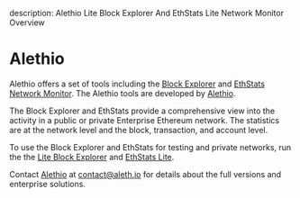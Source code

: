 description: Alethio Lite Block Explorer And EthStats Lite Network Monitor Overview
<!--- END of page meta data -->

# Alethio

Alethio offers a set of tools including the [Block Explorer](https://aleth.io/) and 
[EthStats Network Monitor](https://ethstats.io/). The Alethio tools are developed by [Alethio](https://company.aleth.io/). 

The Block Explorer and EthStats provide a comprehensive view into the activity in a
public or private Enterprise Ethereum network. The statistics are at the network level
and the block, transaction, and account level. 

To use the Block Explorer and EthStats for testing and private networks, run the the [Lite Block
Explorer](Lite-Block-Explorer.md) and [EthStats Lite](Lite-Network-Monitor.md).

Contact [Alethio](https://company.aleth.io/) at [contact@aleth.io](mailto:contact@aleth.io) for 
details about the full versions and enterprise solutions. 
